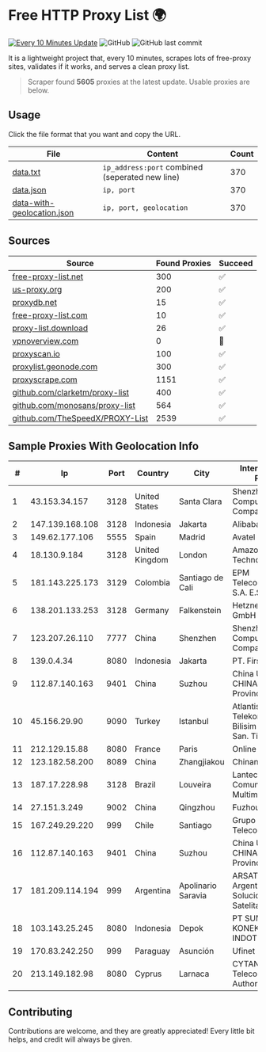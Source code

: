 
# Free HTTP Proxy List 🌍

[![Every 10 Minutes Update](https://github.com/mertguvencli/http-proxy-list/actions/workflows/main.yml/badge.svg?branch=main)](https://github.com/mertguvencli/http-proxy-list/actions/workflows/main.yml)
![GitHub](https://img.shields.io/github/license/mertguvencli/http-proxy-list)
![GitHub last commit](https://img.shields.io/github/last-commit/mertguvencli/http-proxy-list)

It is a lightweight project that, every 10 minutes, scrapes lots of free-proxy sites, validates if it works, and serves a clean proxy list.


> Scraper found **5605** proxies at the latest update. Usable proxies are below.

## Usage

Click the file format that you want and copy the URL.


|File|Content|Count|
|----|-------|-----|
|[data.txt](https://raw.githubusercontent.com/mertguvencli/http-proxy-list/main/proxy-list/data.txt)|`ip_address:port` combined (seperated new line)|370|
|[data.json](https://raw.githubusercontent.com/mertguvencli/http-proxy-list/main/proxy-list/data.json)|`ip, port`|370|
|[data-with-geolocation.json](https://raw.githubusercontent.com/mertguvencli/http-proxy-list/main/proxy-list/data-with-geolocation.json)|`ip, port, geolocation`|370|

## Sources

|Source|Found Proxies|Succeed|
|------|-------------|-------|
|[free-proxy-list.net](https://free-proxy-list.net)|300|✅|
|[us-proxy.org](https://www.us-proxy.org)|200|✅|
|[proxydb.net](http://proxydb.net)|15|✅|
|[free-proxy-list.com](https://free-proxy-list.com/?page=&port=&type%5B%5D=http&type%5B%5D=https&up_time=0&search=Search)|10|✅|
|[proxy-list.download](https://www.proxy-list.download/HTTP)|26|✅|
|[vpnoverview.com](https://vpnoverview.com/privacy/anonymous-browsing/free-proxy-servers)|0|🚫|
|[proxyscan.io](https://www.proxyscan.io)|100|✅|
|[proxylist.geonode.com](https://proxylist.geonode.com/api/proxy-list?limit=300&page=1&sort_by=lastChecked&sort_type=desc&protocols=http,https)|300|✅|
|[proxyscrape.com](https://api.proxyscrape.com/v2/?request=displayproxies&protocol=http&timeout=10000&country=all&ssl=all&anonymity=all)|1151|✅|
|[github.com/clarketm/proxy-list](https://raw.githubusercontent.com/clarketm/proxy-list/master/proxy-list-raw.txt)|400|✅|
|[github.com/monosans/proxy-list](https://raw.githubusercontent.com/monosans/proxy-list/main/proxies/http.txt)|564|✅|
|[github.com/TheSpeedX/PROXY-List](https://raw.githubusercontent.com/TheSpeedX/PROXY-List/master/http.txt)|2539|✅|


## Sample Proxies With Geolocation Info

|#|Ip|Port|Country|City|Internet Service Provider|
|-|--|----|-------|----|-------------------------|
|1|43.153.34.157|3128|United States|Santa Clara|Shenzhen Tencent Computer Systems Company Limited|
|2|147.139.168.108|3128|Indonesia|Jakarta|Alibaba.com LLC|
|3|149.62.177.106|5555|Spain|Madrid|Avatel Telecom|
|4|18.130.9.184|3128|United Kingdom|London|Amazon Technologies Inc.|
|5|181.143.225.173|3129|Colombia|Santiago de Cali|EPM Telecomunicaciones S.A. E.S.P.|
|6|138.201.133.253|3128|Germany|Falkenstein|Hetzner Online GmbH|
|7|123.207.26.110|7777|China|Shenzhen|Shenzhen Tencent Computer Systems Company Limited|
|8|139.0.4.34|8080|Indonesia|Jakarta|PT. First Media, Tbk|
|9|112.87.140.163|9401|China|Suzhou|China Unicom CHINA169 Jiangsu Province Network|
|10|45.156.29.90|9090|Turkey|Istanbul|Atlantis Telekomunikasyon Bilisim Hizmetleri San. Tic. Ltd|
|11|212.129.15.88|8080|France|Paris|Online SAS|
|12|123.182.58.200|8089|China|Zhangjiakou|Chinanet|
|13|187.17.228.98|3128|Brazil|Louveira|Lantec Comunicacao Multimidia Ltda|
|14|27.151.3.249|9002|China|Qingzhou|Fuzhou|
|15|167.249.29.220|999|Chile|Santiago|Grupo Metrowan Telecom SPA|
|16|112.87.140.163|9401|China|Suzhou|China Unicom CHINA169 Jiangsu Province Network|
|17|181.209.114.194|999|Argentina|Apolinario Saravia|ARSAT - Empresa Argentina de Soluciones Satelitales S.A|
|18|103.143.25.245|8080|Indonesia|Depok|PT SUMBER KONEKSI INDOTELEMATIKA|
|19|170.83.242.250|999|Paraguay|Asunción|Ufinet Panama S.A.|
|20|213.149.182.98|8080|Cyprus|Larnaca|CYTANET - Cyprus Telecommunications Authority|



## Contributing

Contributions are welcome, and they are greatly appreciated! Every
little bit helps, and credit will always be given.

